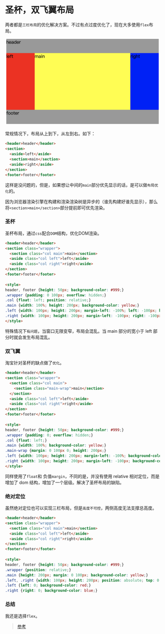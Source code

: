 # 圣杯，双飞翼布局

两者都是`三栏布局`的优化解决方案。不过有点过度优化了，现在大多使用`flex`布局。

![示例](../imgs/img8.png ':size=500')

常规情况下，布局从上到下，从左到右。如下：

```html
<header>header</header>
<section>
  <aside>left</aside>
  <section>main</section>
  <aside>right</aside>
</section>
<footer>footer</footer>
```

这样是没问题的，但是，如果想让中间的`main`部分优先显示的话，是可以做`布局优化`的。

因为浏览器渲染引擎在构建和渲染渲染树是异步的（谁先构建好谁先显示），那么将`<section>main</section>`部分提前即可优先渲染。

### 圣杯

圣杯布局，通过`css`配合`DOM`结构，优化DOM渲染。

```html
<header>header</header>
<section class="wrapper">
  <section class="col main">main</section>
  <aside class="col left">left</aside>
  <aside class="col right">right</aside>
</section>
<footer>footer</footer>

<style>
header, footer {height: 50px; background-color: #999;}
.wrapper {padding: 0 100px; overflow: hidden;}
.col {float: left; position: relative;}
.main {width: 100%; height: 200px; background-color: yellow;}
.left {width: 100px; height: 200px; margin-left: -100%; left: -100px; background-color: red;}
.right {width: 100px; height: 200px; margin-left: -100px; right: -100px; background-color: blue;}
</style>
```

特殊情况下`有问题`，当窗口无限变窄，布局会混乱。当 main 部分的宽小于 left 部分时就会发生布局混乱。

### 双飞翼

淘宝针对圣杯的缺点做了`优化`。

```html
<header>header</header>
<section class="wrapper">
  <section class="col main">
    <section class="main-wrap">main</section>
  </section>
  <aside class="col left">left</aside>
  <aside class="col right">right</aside>
</section>
<footer>footer</footer>

<style>
header, footer {height: 50px; background-color: #999;}
.wrapper {padding: 0; overflow: hidden;}
.col {float: left;}
.main {width: 100%; background-color: yellow;}
.main-wrap {margin: 0 100px 0; height: 200px;}
.left {width: 100px; height: 200px; margin-left: -100%; background-color: red;}
.right {width: 100px; height: 200px; margin-left: -100px; background-color: blue;}
</style>
```

同样使用了`float`和 负值`margin`，不同的是，并没有使用 relative 相对定位，而是增加了 dom 结构，增加了一个层级。解决了圣杯布局的缺陷。

### 绝对定位

虽然绝对定位也可以实现三栏布局，但是`高度不可控`，两侧高度无法支撑总高度。

```html
<header>header</header>
<section class="wrapper">
  <section class="col main">main</section>
  <aside class="col left">left</aside>
  <aside class="col right">right</aside>
</section>
<footer>footer</footer>

<style>
header, footer {height: 50px; background-color: #999;}
.wrapper {position: relative;}
.main {height: 200px; margin: 0 100px; background-color: yellow;}
.left, .right {width: 100px; height: 200px; position: absolute; top: 0;}
.left {left: 0; background-color: red;}
.right {right: 0; background-color: blue;}
```

### 总结

我还是选择`flex`。

> [参考](https://juejin.cn/post/6844903510933258247)
